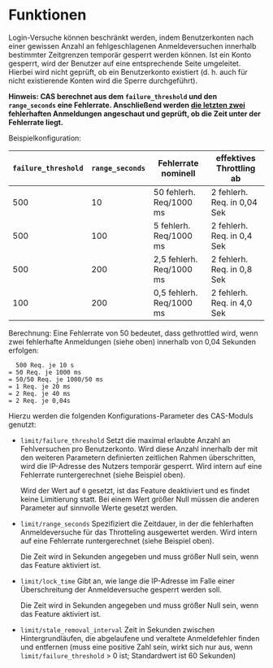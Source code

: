 # Funktionen

Login-Versuche können beschränkt werden, indem Benutzerkonten nach einer gewissen Anzahl an fehlgeschlagenen
Anmeldeversuchen innerhalb bestimmter Zeitgrenzen temporär gesperrt werden können. Ist ein Konto gesperrt, wird
der Benutzer auf eine entsprechende Seite umgeleitet. Hierbei wird nicht geprüft, ob ein Benutzerkonto existiert
(d. h. auch für nicht existierende Konten wird die Sperre durchgeführt).

<strong>Hinweis: CAS berechnet aus dem `failure_threshold` und den `range_seconds` eine Fehlerrate. Anschließend werden 
<u>die letzten zwei</u> fehlerhaften Anmeldungen angeschaut und geprüft, ob die Zeit unter der Fehlerrate liegt.
</strong>

Beispielkonfiguration:

| `failure_threshold` | `range_seconds` | Fehlerrate nominell      | effektives Throttling ab    |
|---------------------|-----------------|--------------------------|-----------------------------|
| 500                 | 10              | 50 fehlerh. Req/1000 ms  | 2 fehlerh. Req. in 0,04 Sek |
| 500                 | 100             | 5 fehlerh. Req/1000 ms   | 2 fehlerh. Req. in 0,4 Sek  |
| 500                 | 200             | 2,5 fehlerh. Req/1000 ms | 2 fehlerh. Req. in 0,8 Sek  |
| 100                 | 200             | 0,5 fehlerh. Req/1000 ms | 2 fehlerh. Req. in 4,0 Sek  |

Berechnung:
Eine Fehlerrate von 50 bedeutet, dass gethrottled wird, wenn zwei fehlerhafte Anmeldungen (siehe oben) innerhalb von
0,04 Sekunden erfolgen:
```
  500 Req. je 10 s
= 50 Req. je 1000 ms
= 50/50 Req. je 1000/50 ms
= 1 Req. je 20 ms
= 2 Req. je 40 ms
= 2 Req. je 0,04s
```

Hierzu werden die folgenden Konfigurations-Parameter des CAS-Moduls genutzt:

* `limit/failure_threshold` Setzt die maximal erlaubte Anzahl an Fehlversuchen pro Benutzerkonto.
  Wird diese Anzahl innerhalb der mit den weiteren Parametern definierten zeitlichen Rahmen
  überschritten, wird die IP-Adresse des Nutzers temporär gesperrt. Wird intern auf eine Fehlerrate runtergerechnet (siehe Beispiel oben).

  Wird der Wert auf `0` gesetzt, ist das Feature deaktiviert und es findet keine Limitierung statt.
  Bei einem Wert größer Null müssen die anderen Parameter auf sinnvolle Werte gesetzt werden. 
* `limit/range_seconds` Spezifiziert die Zeitdauer, in der die fehlerhaften Anmeldeversuche für das Throtteling ausgewertet werden. Wird intern auf eine Fehlerrate runtergerechnet (siehe Beispiel oben).

  Die Zeit wird in Sekunden angegeben und muss größer Null sein, wenn das Feature aktiviert ist.
* `limit/lock_time` Gibt an, wie lange die IP-Adresse im Falle einer Überschreitung der Anmeldeversuche gesperrt werden
  soll.

  Die Zeit wird in Sekunden angegeben und muss größer Null sein, wenn das Feature aktiviert ist.

* `limit/stale_removal_interval` Zeit in Sekunden zwischen Hintergrundläufen, die abgelaufene und veraltete Anmeldefehler finden und entfernen (muss eine positive Zahl sein, wirkt sich nur aus, wenn `limit/failure_threshold` > 0 ist; Standardwert ist 60 Sekunden)
